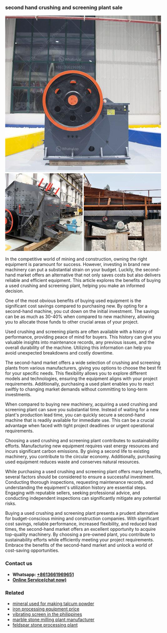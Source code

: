 <h3>second hand crushing and screening plant sale</h3><img src='1708587322.jpg' alt=''><p>In the competitive world of mining and construction, owning the right equipment is paramount for success. However, investing in brand new machinery can put a substantial strain on your budget. Luckily, the second-hand market offers an alternative that not only saves costs but also delivers reliable and efficient equipment. This article explores the benefits of buying a used crushing and screening plant, helping you make an informed decision.</p><p>One of the most obvious benefits of buying used equipment is the significant cost savings compared to purchasing new. By opting for a second-hand machine, you cut down on the initial investment. The savings can be as much as 30-40% when compared to new machinery, allowing you to allocate those funds to other crucial areas of your project.</p><p>Used crushing and screening plants are often available with a history of performance, providing peace of mind for buyers. This history can give you valuable insights into maintenance records, any previous issues, and the overall durability of the machine. Utilizing this information can help you avoid unexpected breakdowns and costly downtime.</p><p>The second-hand market offers a wide selection of crushing and screening plants from various manufacturers, giving you options to choose the best fit for your specific needs. This flexibility allows you to explore different models and technologies, ensuring the equipment aligns with your project requirements. Additionally, purchasing a used plant enables you to react swiftly to changing market demands without committing to long-term investments.</p><p>When compared to buying new machinery, acquiring a used crushing and screening plant can save you substantial time. Instead of waiting for a new plant's production lead time, you can quickly secure a second-hand machine that is readily available for immediate use. This can be a crucial advantage when faced with tight project deadlines or urgent operational requirements.</p><p>Choosing a used crushing and screening plant contributes to sustainability efforts. Manufacturing new equipment requires vast energy resources and incurs significant carbon emissions. By giving a second life to existing machinery, you contribute to the circular economy. Additionally, purchasing used equipment reduces waste and conserves natural resources.</p><p>While purchasing a used crushing and screening plant offers many benefits, several factors should be considered to ensure a successful investment. Conducting thorough inspections, requesting maintenance records, and understanding the equipment's utilization history are essential steps. Engaging with reputable sellers, seeking professional advice, and conducting independent inspections can significantly mitigate any potential risks.</p><p>Buying a used crushing and screening plant presents a prudent alternative for budget-conscious mining and construction companies. With significant cost savings, reliable performance, increased flexibility, and reduced lead times, the second-hand market offers an excellent opportunity to acquire top-quality machinery. By choosing a pre-owned plant, you contribute to sustainability efforts while efficiently meeting your project requirements. Embrace the benefits of the second-hand market and unlock a world of cost-saving opportunities.</p><h3>Contact us</h3><ul><li><strong>Whatsapp:&nbsp;<a href="https://wa.me/8613661969651">+8613661969651</a></strong></li><li><a href="https://swt.shibang-china.com/?git&amp;zhl&amp;second hand crushing and screening plant sale"><strong>Online Service(chat now)</strong></a></li></ul><h3>Related</h3><ul><li><a href='mineral used for making talcum powder.md'>mineral used for making talcum powder</a></li><li><a href='iron processing equipment price.md'>iron processing equipment price</a></li><li><a href='vibrating screen in the philippines.md'>vibrating screen in the philippines</a></li><li><a href='marble stone milling plant manufacturer.md'>marble stone milling plant manufacturer</a></li><li><a href='feldspar stone processing plant.md'>feldspar stone processing plant</a></li></ul>